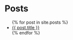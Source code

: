 # Posts
<ul>
  {% for post in site.posts %}
    <li>
      <a href="{{ post.url | prepend:site.baseurl  }}">{{ post.title }}</a>
    </li>
  {% endfor %}
</ul>

